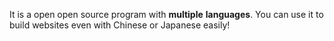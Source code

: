 It is a open open source program with **multiple** **languages**.
You can use it to build websites even with Chinese or Japanese easily!